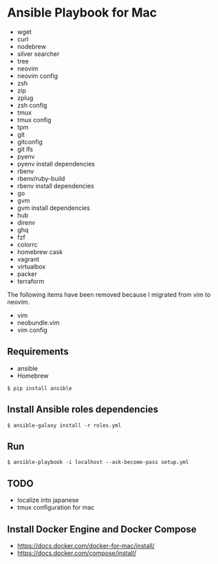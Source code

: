 # Ansible Playbook for Mac

* wget
* curl
* nodebrew
* silver searcher
* tree
* neovim
* neovim config
* zsh
* zip
* zplug
* zsh config
* tmux
* tmux config
* tpm
* git
* gitconfig
* git lfs
* pyenv
* pyenv install dependencies
* rbenv
* rbenv/ruby-build
* rbenv install dependencies
* go
* gvm
* gvm install dependencies
* hub
* direnv
* ghq
* fzf
* colorrc
* homebrew cask
* vagrant
* virtualbox
* packer
* terraform

The following items have been removed because I migrated from vim to neovim.

* vim
* neobundle.vim
* vim config

## Requirements

* ansible
* Homebrew

```
$ pip install ansible
```

## Install Ansible roles dependencies

```
$ ansible-galaxy install -r roles.yml
```

## Run

```
$ ansible-playbook -i localhost --ask-become-pass setup.yml
```

## TODO

* localize into japanese
* tmux configuration for mac

## Install Docker Engine and Docker Compose

* https://docs.docker.com/docker-for-mac/install/
* https://docs.docker.com/compose/install/
